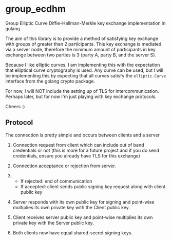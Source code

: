# group_ecdhm
Group Elliptic Curve Diffie-Hellman-Merkle key exchange implementation in golang

The aim of this library is to provide a method of satisfying key exchange with
groups of greater than 2 participants. This key exchange is mediated via a server
node, therefore the minimum amount of participants in key exchange between two
parties is 3 (party A, party B, and the server S).

Because I like elliptic curves, I am implementing this with the expectation that
elliptical curve cryptography is used. Any curve can be used, but I will be
implementing this by expecting that all curves satisfy the `elliptic.Curve`
interface from the golang crypto package.

For now, I will NOT include the setting up of TLS for intercommunication.
Perhaps later, but for now I'm just playing with key exchange protocols.

Cheers :)

## Protocol
The connection is pretty simple and occurs between clients and a server

1. Connection request from client which can include out of band credentials or not (this is more for a future project
  and if you do send credentials, ensure you already have TLS for this exchange)

2. Connection acceptance or rejection from server.

3. * If rejected: end of communication
   * If accepted: client sends public signing key request along with client public key
4. Server responds with its own public key for signing and point-wise multiplies
  its own private key with the Client public key.

5. Client receives server public key and point-wise multiplies its own private key
  with the Server public key.

6. Both clients now have equal shared-secret signing keys.

